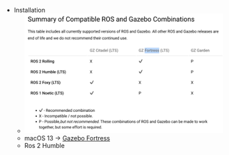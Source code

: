 - Installation
	- ![image.png](../assets/image_1685492561147_0.png)
	- macOS 13 -> [Gazebo Fortress](https://gazebosim.org/docs/fortress)
	- Ros 2 Humble